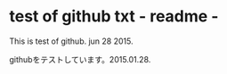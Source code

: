 # test of github txt -  readme  -

This is test of github.  jun 28 2015. 

githubをテストしています。2015.01.28.


